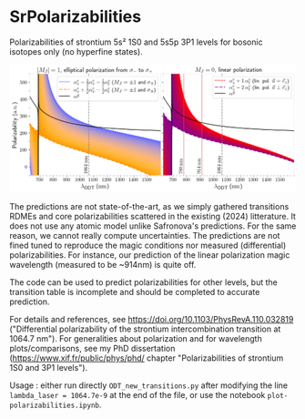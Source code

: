 # SrPolarizabilities

Polarizabilities of strontium 5s² 1S0 and 5s5p 3P1 levels for bosonic isotopes only (no hyperfine states).

![plot](./polarizability-curves-600-1600nm.horiz.png)

The predictions are not state-of-the-art, as we simply gathered transitions RDMEs and core polarizabilities scattered in the existing (2024) litterature. It does not use any atomic model unlike Safronova's predictions. For the same reason, we cannot really compute uncertainties. The predictions are not fined tuned to reproduce the magic conditions nor measured (differential) polarizabilities. For instance, our prediction of the linear polarization magic wavelength (measured to be ~914nm) is quite off.

The code can be used to predict polarizabilities for other levels, but the transition table is incomplete and should be completed to accurate prediction.

For details and references, see https://doi.org/10.1103/PhysRevA.110.032819 ("Differential polarizability of the strontium intercombination transition at 1064.7 nm"). For generalities about polarization and for wavelength plots/comparisons, see my PhD dissertation (https://www.xif.fr/public/phys/phd/ chapter "Polarizabilities of strontium 1S0 and 3P1 levels").

Usage : either run directly `ODT_new_transitions.py` after modifying the line `lambda_laser = 1064.7e-9` at the end of the file, or use the notebook `plot-polarizabilities.ipynb`.
